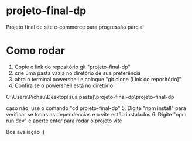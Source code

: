 # projeto-final-dp
Projeto final de site e-commerce para progressão parcial

# Como rodar
1. Copie o link do repositório git "projeto-final-dp"
2. crie uma pasta vazia no diretório de sua preferência
3. abra o terminal powershell e coloque "git clone [Link do repositório]"
4. Confira se o powershell está no diretório 

C:\Users\Pichau\Desktop\[sua pasta]\projeto-final-dp\projeto-final-dp

caso não, use o comando "cd projeto-final-dp"
5. Digite "npm install" para verificar se todas as dependencias e o vite estão instalados
6. Digite "npm run dev" e aperte enter para rodar o projeto vite

Boa avaliação :)